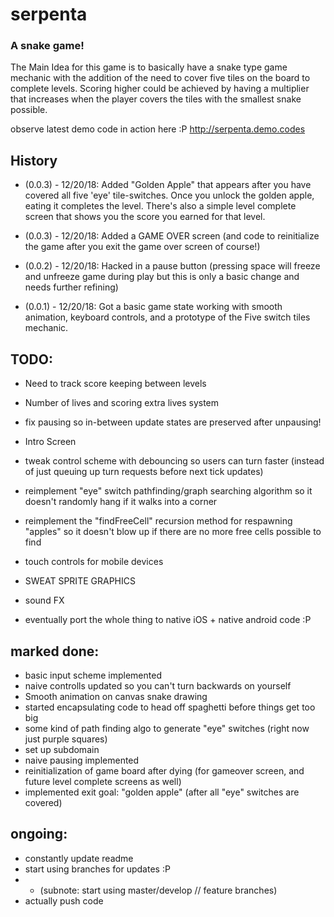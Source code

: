 # serpenta
### A snake game!
The Main Idea for this game is to basically have a snake type game mechanic with the addition of the need to cover five tiles on the board to complete levels. Scoring higher could be achieved by having a multiplier that increases when the player covers the tiles with the smallest snake possible. 

observe latest demo code in action here :P
http://serpenta.demo.codes

## History

- (0.0.3) - 12/20/18: Added "Golden Apple" that appears after you have covered all five 'eye' tile-switches. Once you unlock the golden apple, eating it completes the level. There's also a simple level complete screen that shows you the score you earned for that level.

- (0.0.3) - 12/20/18: Added a GAME OVER screen (and code to reinitialize the game after you exit the game over screen of course!)

- (0.0.2) - 12/20/18: Hacked in a pause button (pressing space will freeze and unfreeze game during play but this is only a basic change and needs further refining) 

- (0.0.1) - 12/20/18: Got a basic game state working with smooth animation, keyboard controls, and a prototype of the Five switch tiles mechanic. 


## TODO:

- Need to track score keeping between levels

- Number of lives and scoring extra lives system

- fix pausing so in-between update states are preserved after unpausing!

- Intro Screen

- tweak control scheme with debouncing so users can turn faster (instead of just queuing up turn requests before next tick updates)

- reimplement "eye" switch pathfinding/graph searching algorithm so it doesn't randomly hang if it walks into a corner

- reimplement the "findFreeCell" recursion method for respawning "apples" so it doesn't blow up if there are no more free cells possible to find

- touch controls for mobile devices

- SWEAT SPRITE GRAPHICS

- sound FX

- eventually port the whole thing to native iOS + native android code :P


## marked done:

- basic input scheme implemented
- naive controlls updated so you can't turn backwards on yourself
- Smooth animation on canvas snake drawing
- started encapsulating code to head off spaghetti before things get too big
- some kind of path finding algo to generate "eye" switches (right now just purple squares)
- set up subdomain
- naive pausing implemented
- reinitialization of game board after dying (for gameover screen, and future level complete screens as well)
- implemented exit goal: "golden apple" (after all "eye" switches are covered)


## ongoing:

- constantly update readme
- start using branches for updates :P
- - (subnote: start using master/develop // feature branches)
- actually push code